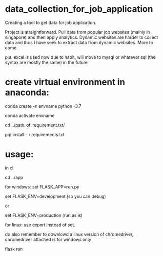 # data_collection_for_job_application
Creating a tool to get data for job application.

Project is straightforward. Pull data from popular job websites (mainly in singapore) and then apply analytics. Dynamic websites are harder to collect data and thus
I have seek to extract data from dynamic websites. More to come.

p.s. excel is used now due to habit, will move to mysql or whatever sql (the syntax are mostly the same) in the future


# create virtual environment in anaconda:

conda create -n envname python=3.7

conda activate envname

cd ../path_of_requirement.txt/

pip install - r requirements.txt

# usage:

in cli

cd ../app

for windows:
set FLASK_APP=run.py

set FLASK_ENV=development (so you can debug)

or

set FLASK_ENV=production (run as is)

for linux:
use export instead of set.

do also remember to downlowd a linux version of chromedriver, chromedriver attached is for windows only


flask run
